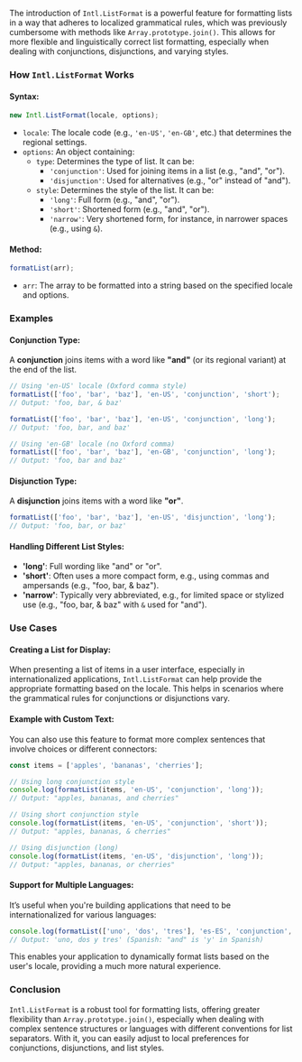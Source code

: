 The introduction of `Intl.ListFormat` is a powerful feature for formatting lists in a way that adheres to localized grammatical rules, which was previously cumbersome with methods like `Array.prototype.join()`. This allows for more flexible and linguistically correct list formatting, especially when dealing with conjunctions, disjunctions, and varying styles.

### How `Intl.ListFormat` Works

#### **Syntax**:
```js
new Intl.ListFormat(locale, options);
```

- `locale`: The locale code (e.g., `'en-US'`, `'en-GB'`, etc.) that determines the regional settings.
- `options`: An object containing:
  - `type`: Determines the type of list. It can be:
    - `'conjunction'`: Used for joining items in a list (e.g., "and", "or").
    - `'disjunction'`: Used for alternatives (e.g., "or" instead of "and").
  - `style`: Determines the style of the list. It can be:
    - `'long'`: Full form (e.g., "and", "or").
    - `'short'`: Shortened form (e.g., "and", "or").
    - `'narrow'`: Very shortened form, for instance, in narrower spaces (e.g., using `&`).

#### **Method**:
```js
formatList(arr);
```
- `arr`: The array to be formatted into a string based on the specified locale and options.

### Examples

#### **Conjunction Type**:
A **conjunction** joins items with a word like **"and"** (or its regional variant) at the end of the list.

```js
// Using 'en-US' locale (Oxford comma style)
formatList(['foo', 'bar', 'baz'], 'en-US', 'conjunction', 'short');
// Output: 'foo, bar, & baz'

formatList(['foo', 'bar', 'baz'], 'en-US', 'conjunction', 'long');
// Output: 'foo, bar, and baz'
```

```js
// Using 'en-GB' locale (no Oxford comma)
formatList(['foo', 'bar', 'baz'], 'en-GB', 'conjunction', 'long');
// Output: 'foo, bar and baz'
```

#### **Disjunction Type**:
A **disjunction** joins items with a word like **"or"**.

```js
formatList(['foo', 'bar', 'baz'], 'en-US', 'disjunction', 'long');
// Output: 'foo, bar, or baz'
```

#### **Handling Different List Styles**:

- **'long'**: Full wording like "and" or "or".
- **'short'**: Often uses a more compact form, e.g., using commas and ampersands (e.g., "foo, bar, & baz").
- **'narrow'**: Typically very abbreviated, e.g., for limited space or stylized use (e.g., "foo, bar, & baz" with `&` used for "and").

### Use Cases

#### **Creating a List for Display**:
When presenting a list of items in a user interface, especially in internationalized applications, `Intl.ListFormat` can help provide the appropriate formatting based on the locale. This helps in scenarios where the grammatical rules for conjunctions or disjunctions vary.

#### **Example with Custom Text**:
You can also use this feature to format more complex sentences that involve choices or different connectors:

```js
const items = ['apples', 'bananas', 'cherries'];

// Using long conjunction style
console.log(formatList(items, 'en-US', 'conjunction', 'long')); 
// Output: "apples, bananas, and cherries"

// Using short conjunction style
console.log(formatList(items, 'en-US', 'conjunction', 'short')); 
// Output: "apples, bananas, & cherries"

// Using disjunction (long)
console.log(formatList(items, 'en-US', 'disjunction', 'long')); 
// Output: "apples, bananas, or cherries"
```

#### **Support for Multiple Languages**:
It’s useful when you're building applications that need to be internationalized for various languages:

```js
console.log(formatList(['uno', 'dos', 'tres'], 'es-ES', 'conjunction', 'long'));
// Output: 'uno, dos y tres' (Spanish: "and" is 'y' in Spanish)
```

This enables your application to dynamically format lists based on the user's locale, providing a much more natural experience.

### Conclusion

`Intl.ListFormat` is a robust tool for formatting lists, offering greater flexibility than `Array.prototype.join()`, especially when dealing with complex sentence structures or languages with different conventions for list separators. With it, you can easily adjust to local preferences for conjunctions, disjunctions, and list styles.